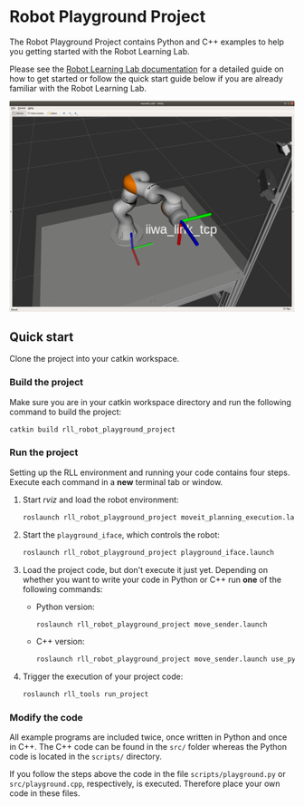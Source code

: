 # Robot Playground Project

The Robot Playground Project contains Python and C++ examples to help you getting started with the Robot Learning Lab.

Please see the [Robot Learning Lab documentation](https://rll-doc.ipr.kit.edu/project_robot_playground.html)
for a detailed guide on how to get started or follow the quick start guide below if you are already familiar with the
Robot Learning Lab.

![The Robot Playground Project in action.](screenshot.png)

## Quick start

Clone the project into your catkin workspace.

### Build the project

Make sure you are in your catkin workspace directory and run the following command to build the project:

```bash
catkin build rll_robot_playground_project
```


### Run the project

Setting up the RLL environment and running your code contains four steps. Execute each command in a **new** terminal tab or window.

1. Start _rviz_ and load the robot environment:
  
   ```bash
   roslaunch rll_robot_playground_project moveit_planning_execution.launch
   ```

2. Start the `playground_iface`, which controls the robot:

   ```bash
   roslaunch rll_robot_playground_project playground_iface.launch
   ```

3. Load the project code, but don't execute it just yet. Depending on whether you want to write your code in Python or C++ run **one** of the following commands:
   - Python version:

     ```bash
     roslaunch rll_robot_playground_project move_sender.launch
     ```
   - C++ version:

     ```bash
     roslaunch rll_robot_playground_project move_sender.launch use_python:=false
     ```

4. Trigger the execution of your project code:

   ```bash
   roslaunch rll_tools run_project
   ```


### Modify the code

All example programs are included twice, once written in Python and once in C++. The C++ code can be found in the `src/` folder whereas the Python code is located in the `scripts/` directory.

If you follow the steps above the code in the file `scripts/playground.py` or `src/playground.cpp`, respectively, is executed. Therefore place your own code in these files.
